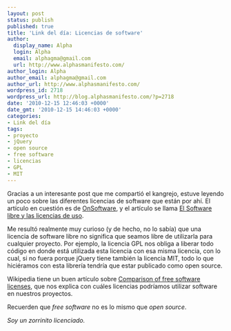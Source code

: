 ```yaml
---
layout: post
status: publish
published: true
title: 'Link del día: Licencias de software'
author:
  display_name: Alpha
  login: Alpha
  email: alphagma@gmail.com
  url: http://www.alphasmanifesto.com/
author_login: Alpha
author_email: alphagma@gmail.com
author_url: http://www.alphasmanifesto.com/
wordpress_id: 2718
wordpress_url: http://blog.alphasmanifesto.com/?p=2718
date: '2010-12-15 12:46:03 +0000'
date_gmt: '2010-12-15 14:46:03 +0000'
categories:
- Link del día
tags:
- proyecto
- jQuery
- open source
- free software
- licencias
- GPL
- MIT
---
```


Gracias a un interesante post que me compartió el kangrejo, estuve leyendo un poco sobre las diferentes licencias de software que están por ahí. El artículo en cuestión es de [OnSoftware](http://onsoftware.softonic.com/), y el artículo se llama [El Software libre y las licencias de uso](http://onsoftware.softonic.com/el-software-libre-y-las-licencias-de-uso).

Me resultó realmente muy curioso (y de hecho, no lo sabía) que una licencia de software libre no significa que seamos libre de utilizarla para cualquier proyecto. Por ejemplo, la licencia GPL nos obliga a liberar todo código en donde está utilizada esta licencia con esa misma licencia, con lo cual, si no fuera porque jQuery tiene también la licencia MIT, todo lo que hiciéramos con esta librería tendría que estar publicado como open source.

Wikipedia tiene un buen artículo sobre [Comparison of free software licenses](http://en.wikipedia.org/wiki/Comparison_of_free_software_licenses), que nos explica con cuáles licencias podríamos utilizar software en nuestros proyectos.

Recuerden que _free software_ no es lo mismo que _open source_.

_Soy un zorrinito licenciado._
